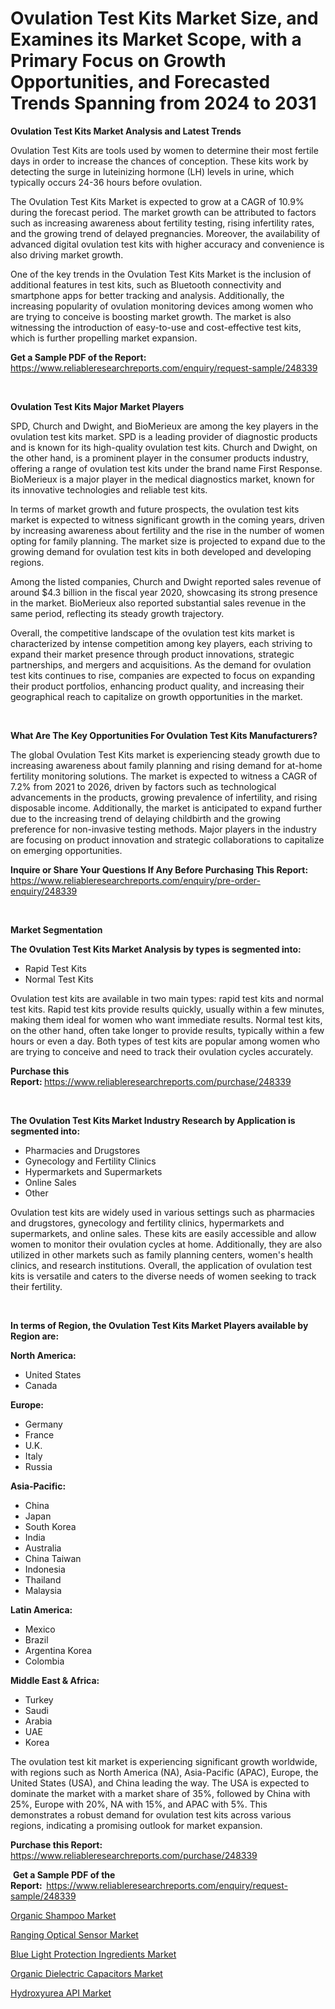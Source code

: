 <p><h1>Ovulation Test Kits Market Size, and Examines its Market Scope, with a Primary Focus on Growth Opportunities, and Forecasted Trends Spanning from 2024 to 2031</h1></p><p><strong>Ovulation Test Kits Market Analysis and Latest Trends</strong></p>
<p><p>Ovulation Test Kits are tools used by women to determine their most fertile days in order to increase the chances of conception. These kits work by detecting the surge in luteinizing hormone (LH) levels in urine, which typically occurs 24-36 hours before ovulation.</p><p>The Ovulation Test Kits Market is expected to grow at a CAGR of 10.9% during the forecast period. The market growth can be attributed to factors such as increasing awareness about fertility testing, rising infertility rates, and the growing trend of delayed pregnancies. Moreover, the availability of advanced digital ovulation test kits with higher accuracy and convenience is also driving market growth.</p><p>One of the key trends in the Ovulation Test Kits Market is the inclusion of additional features in test kits, such as Bluetooth connectivity and smartphone apps for better tracking and analysis. Additionally, the increasing popularity of ovulation monitoring devices among women who are trying to conceive is boosting market growth. The market is also witnessing the introduction of easy-to-use and cost-effective test kits, which is further propelling market expansion.</p></p>
<p><strong>Get a Sample PDF of the Report:&nbsp;</strong> <a href="https://www.reliableresearchreports.com/enquiry/request-sample/248339">https://www.reliableresearchreports.com/enquiry/request-sample/248339</a></p>
<p>&nbsp;</p>
<p><strong>Ovulation Test Kits Major Market Players</strong></p>
<p><p>SPD, Church and Dwight, and BioMerieux are among the key players in the ovulation test kits market. SPD is a leading provider of diagnostic products and is known for its high-quality ovulation test kits. Church and Dwight, on the other hand, is a prominent player in the consumer products industry, offering a range of ovulation test kits under the brand name First Response. BioMerieux is a major player in the medical diagnostics market, known for its innovative technologies and reliable test kits.</p><p>In terms of market growth and future prospects, the ovulation test kits market is expected to witness significant growth in the coming years, driven by increasing awareness about fertility and the rise in the number of women opting for family planning. The market size is projected to expand due to the growing demand for ovulation test kits in both developed and developing regions.</p><p>Among the listed companies, Church and Dwight reported sales revenue of around $4.3 billion in the fiscal year 2020, showcasing its strong presence in the market. BioMerieux also reported substantial sales revenue in the same period, reflecting its steady growth trajectory.</p><p>Overall, the competitive landscape of the ovulation test kits market is characterized by intense competition among key players, each striving to expand their market presence through product innovations, strategic partnerships, and mergers and acquisitions. As the demand for ovulation test kits continues to rise, companies are expected to focus on expanding their product portfolios, enhancing product quality, and increasing their geographical reach to capitalize on growth opportunities in the market.</p></p>
<p>&nbsp;</p>
<p><strong>What Are The Key Opportunities For Ovulation Test Kits Manufacturers?</strong></p>
<p><p>The global Ovulation Test Kits market is experiencing steady growth due to increasing awareness about family planning and rising demand for at-home fertility monitoring solutions. The market is expected to witness a CAGR of 7.2% from 2021 to 2026, driven by factors such as technological advancements in the products, growing prevalence of infertility, and rising disposable income. Additionally, the market is anticipated to expand further due to the increasing trend of delaying childbirth and the growing preference for non-invasive testing methods. Major players in the industry are focusing on product innovation and strategic collaborations to capitalize on emerging opportunities.</p></p>
<p><strong>Inquire or Share Your Questions If Any Before Purchasing This Report:</strong> <a href="https://www.reliableresearchreports.com/enquiry/pre-order-enquiry/248339">https://www.reliableresearchreports.com/enquiry/pre-order-enquiry/248339</a></p>
<p>&nbsp;</p>
<p><strong>Market Segmentation</strong></p>
<p><strong>The Ovulation Test Kits Market Analysis by types is segmented into:</strong></p>
<p><ul><li>Rapid Test Kits</li><li>Normal Test Kits</li></ul></p>
<p><p>Ovulation test kits are available in two main types: rapid test kits and normal test kits. Rapid test kits provide results quickly, usually within a few minutes, making them ideal for women who want immediate results. Normal test kits, on the other hand, often take longer to provide results, typically within a few hours or even a day. Both types of test kits are popular among women who are trying to conceive and need to track their ovulation cycles accurately.</p></p>
<p><strong>Purchase this Report:&nbsp;</strong><a href="https://www.reliableresearchreports.com/purchase/248339">https://www.reliableresearchreports.com/purchase/248339</a></p>
<p>&nbsp;</p>
<p><strong>The Ovulation Test Kits Market Industry Research by Application is segmented into:</strong></p>
<p><ul><li>Pharmacies and Drugstores</li><li>Gynecology and Fertility Clinics</li><li>Hypermarkets and Supermarkets</li><li>Online Sales</li><li>Other</li></ul></p>
<p><p>Ovulation test kits are widely used in various settings such as pharmacies and drugstores, gynecology and fertility clinics, hypermarkets and supermarkets, and online sales. These kits are easily accessible and allow women to monitor their ovulation cycles at home. Additionally, they are also utilized in other markets such as family planning centers, women's health clinics, and research institutions. Overall, the application of ovulation test kits is versatile and caters to the diverse needs of women seeking to track their fertility.</p></p>
<p>&nbsp;</p>
<p><strong>In terms of Region, the Ovulation Test Kits Market Players available by Region are:</strong></p>
<p>
    <p> <strong> North America: </strong>
        <ul>
            <li>United States</li>
            <li>Canada</li>
        </ul>
        </p> 
    <p> <strong> Europe: </strong>
        <ul>
            <li>Germany</li>
            <li>France</li>
            <li>U.K.</li>
            <li>Italy</li>
            <li>Russia</li>
        </ul>
        </p> 
    <p> <strong> Asia-Pacific: </strong>
        <ul>
            <li>China</li>
            <li>Japan</li>
            <li>South Korea</li>
            <li>India</li>
            <li>Australia</li>
            <li>China Taiwan</li>
            <li>Indonesia</li>
            <li>Thailand</li>
            <li>Malaysia</li>
        </ul>
        </p> 
    <p> <strong> Latin America: </strong>
        <ul>
            <li>Mexico</li>
            <li>Brazil</li>
            <li>Argentina Korea</li>
            <li>Colombia</li>
        </ul>
        </p> 
    <p> <strong> Middle East & Africa: </strong>
        <ul>
            <li>Turkey</li>
            <li>Saudi</li>
            <li>Arabia</li>
            <li>UAE</li>
            <li>Korea</li>
        </ul>
    </p>
    </p>
<p><p>The ovulation test kit market is experiencing significant growth worldwide, with regions such as North America (NA), Asia-Pacific (APAC), Europe, the United States (USA), and China leading the way. The USA is expected to dominate the market with a market share of 35%, followed by China with 25%, Europe with 20%, NA with 15%, and APAC with 5%. This demonstrates a robust demand for ovulation test kits across various regions, indicating a promising outlook for market expansion.</p></p>
<p><strong>Purchase this Report: </strong><a href="https://www.reliableresearchreports.com/purchase/248339">https://www.reliableresearchreports.com/purchase/248339</a></p>
<p>&nbsp;<strong>Get a Sample PDF of the Report:&nbsp;&nbsp;</strong><a href="https://www.reliableresearchreports.com/enquiry/request-sample/248339">https://www.reliableresearchreports.com/enquiry/request-sample/248339</a></p>
<p><strong></strong></p>
<p><p><a href="https://github.com/brentleyjimmiealvaradoz4l1rea/Market-Research-Report-List-1/blob/main/organic-shampoo-market.md">Organic Shampoo Market</a></p><p><a href="https://view.publitas.com/reportprime-1/ranging-optical-sensor-market-share-market-new-trends-analysis-report-by-type-by-application-by-end-use-by-region-and-segment-forecasts-2024-2031/">Ranging Optical Sensor Market</a></p><p><a href="https://noble-drawer-34c.notion.site/Blue-Light-Protection-Ingredients-Market-with-the-goal-of-estimating-the-market-size-and-future-grow-f062e94662ea4e748a6a5c62e092e51b">Blue Light Protection Ingredients Market</a></p><p><a href="https://github.com/eeaveuhhh/Market-Research-Report-List-1/blob/main/organic-dielectric-capacitors-market.md">Organic Dielectric Capacitors Market</a></p><p><a href="https://three-jumbo-f6d.notion.site/Hydroxyurea-API-Market-Research-Report-Unlocks-Analysis-on-the-Market-Financial-Status-Market-Size--bac830be9ce640d797508298369249dd">Hydroxyurea API Market</a></p></p>